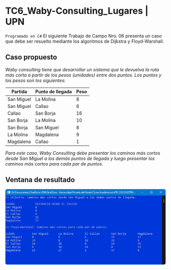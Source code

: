 # TC6_Waby-Consulting_Lugares | UPN    

`Programado en C#`
El siguiente Trabajo de Campo Nro. 06 presenta un caso que debe ser resuelto mediante los algoritmos de Dijkstra y Floyd-Warshall.    

## Caso propuesto    

*Waby consulting tiene que desarrollar un sistema que le devuelva la ruta más corta a partir de los pesos (unidades) entre dos puntos. Los puntos y los
pesos son los siguientes:*    

| Partida       |	Punto de llegada  |	Peso     |
|---------------|-------------------|----------|
| San Miguel    |	La Molina         | 8        |
| San Miguel	  | Callao            | 6        |
| Callao        |	San Borja	        | 16       |
| San Borja     |	La Molina         | 10       |
| San Borja     |	San Miguel        | 8        |
| La Molina     |	Magdalena         | 9        |
| Magdalena     |	Callao            | 1        |  

*Para este caso, Waby Consulting debe presentar los caminos más cortos desde San Miguel a los demás puntos de llegada y luego presentar los caminos
más cortos para cada par de puntos.*    

## Ventana de resultado    

![Ventana de resultado](https://github.com/jsalvadorz/loading-images/raw/main/TC6_PRINT.png)
